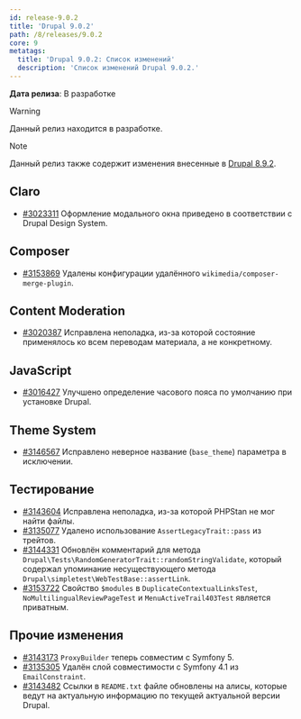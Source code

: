 ```yaml
---
id: release-9.0.2
title: 'Drupal 9.0.2'
path: /8/releases/9.0.2
core: 9
metatags:
  title: 'Drupal 9.0.2: Список изменений'
  description: 'Список изменений Drupal 9.0.2.'
---
```


**Дата релиза**: В разработке

> [!WARNING]
> Данный релиз находится в разработке.

> [!NOTE]
> Данный релиз также содержит изменения внесенные в [Drupal 8.9.2](../../8/releases/release-8.9.2.md).

## Claro

- [#3023311](https://www.drupal.org/project/drupal/issues/3023311) Оформление модального окна приведено в соответствии с Drupal Design System.

## Composer

- [#3153869](https://www.drupal.org/project/drupal/issues/3153869) Удалены конфигурации удалённого `wikimedia/composer-merge-plugin`.

## Content Moderation

- [#3020387](https://www.drupal.org/project/drupal/issues/3020387) Исправлена неполадка, из-за которой состояние применялось ко всем переводам материала, а не конкретному.

## JavaScript

- [#3016427](https://www.drupal.org/project/drupal/issues/3016427) Улучшено определение часового пояса по умолчанию при установке Drupal.

## Theme System

- [#3146567](https://www.drupal.org/project/drupal/issues/3146567) Исправлено неверное название (`base_theme`) параметра в исключении. 

## Тестирование

- [#3143604](https://www.drupal.org/project/drupal/issues/3143604) Исправлена неполадка, из-за которой PHPStan не мог найти файлы.
- [#3135077](https://www.drupal.org/project/drupal/issues/3135077) Удалено использование `AssertLegacyTrait::pass` из трейтов.
- [#3144331](https://www.drupal.org/project/drupal/issues/3144331) Обновлён комментарий для метода `Drupal\Tests\RandomGeneratorTrait::randomStringValidate`, который содержал упоминание несуществующего метода `Drupal\simpletest\WebTestBase::assertLink`.
- [#3153722](https://www.drupal.org/project/drupal/issues/3153722) Свойство `$modules` в `DuplicateContextualLinksTest`, `NoMultilingualReviewPageTest` и `MenuActiveTrail403Test` является приватным.

## Прочие изменения

- [#3143173](https://www.drupal.org/project/drupal/issues/3143173) `ProxyBuilder` теперь совместим с Symfony 5.
- [#3135305](https://www.drupal.org/project/drupal/issues/3135305) Удалён слой совместимости с Symfony 4.1 из `EmailConstraint`.
- [#3143482](https://www.drupal.org/project/drupal/issues/3143482) Ссылки в `README.txt` файле обновлены на алисы, которые ведут на актуальную информацию по текущей актуальной версии Drupal.